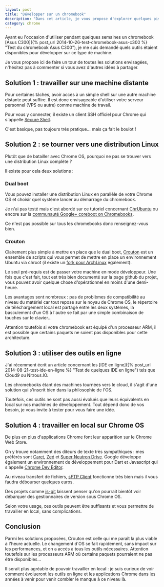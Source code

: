 ```yaml
---
layout: post
title: "Développer sur un chromebook"
description: "Dans cet article, je vous propose d'explorer quelques pistes pour utiliser un chromebook comme machine de développement."
category: chrome
---
```


Ayant eu l'occasion d'utiliser pendant quelques semaines un chromebook [Asus C300]({% post_url 2014-10-26-test-chromebook-asus-c300 %} "Test du chromebook Asus C300"), je me suis demandé quels outils étaient disponibles pour développer sur ce type de machine.

Je vous propose ici de faire un tour de toutes les solutions envisagées, n'hésitez pas à commenter si vous avez d'autres idées à partager.

## Solution 1 : travailler sur une machine distante

Pour certaines tâches, avoir accès à un simple shell sur une autre machine distante peut suffire. Il est donc envisageable d'utiliser votre serveur personnel (VPS ou autre) comme machine de travail.

Pour vous y connecter, il existe un client SSH officiel pour Chrome qui s'appelle [Secure Shell](https://chrome.google.com/webstore/detail/secure-shell/pnhechapfaindjhompbnflcldabbghjo).

C'est basique, pas toujours très pratique... mais ça fait le boulot !

## Solution 2 : se tourner vers une distribution Linux

Plutôt que de batailler avec Chrome OS, pourquoi ne pas se trouver vers une distribution Linux complète ?

Il existe pour cela deux solutions :

### Dual boot

Vous pouvez installer une distribution Linux en parallèle de votre Chrome OS et choisir quel système lancer au démarrage du chromebook.

Je n'ai pas testé mais c'est abordé sur ce tutoriel concernant [ChrUbuntu](http://chromeos-cr48.blogspot.fr/2012/04/chrubuntu-1204-now-with-double-bits.html) ou encore sur la [communauté Google+ coreboot on Chromebooks](https://plus.google.com/communities/112479827373921524726).

Ce n'est pas possible sur tous les chromebooks donc renseignez-vous bien.

### Crouton

Clairement plus simple à mettre en place que le dual boot, [Crouton](https://github.com/dnschneid/crouton) est un ensemble de scripts qui vous permet de mettre en place un environnement Ubuntu via chroot (il existe un [fork pour ArchLinux](https://github.com/drinkcat/chroagh/) également).

Le seul pré-requis est de passer votre machine en mode développeur. Une fois que c'est fait, tout est très bien documenté sur la page github du projet, vous pouvez avoir quelque chose d'opérationnel en moins d'une demi-heure.

Les avantages sont nombreux : pas de problèmes de compatibilité au niveau du matériel car tout repose sur le noyau de Chrome OS, le répertoire de téléchargement local est partagé entre les deux systèmes, la basculement d'un OS à l'autre se fait par une simple combinaison de touches sur le clavier...

Attention toutefois si votre chromebook est équipé d'un processeur ARM, il est possible que certains paquets ne soient pas disponibles pour cette architecture.

## Solution 3 : utiliser des outils en ligne

J'ai récemment écrit un article concernant les [IDE en ligne]({% post_url 2014-08-21-test-ide-en-ligne %} "Test de quelques IDE en ligne") tels que Cloud9 ou Nitrous.IO.

Les chromebooks étant des machines tournées vers le cloud, il s'agit d'une solution qui s'inscrit bien dans la philosophie de l'OS.

Toutefois, ces outils ne sont pas aussi évolués que leurs équivalents en local sur nos machines de développement. Tout dépend donc de vos besoin, je vous invite à tester pour vous faire une idée.

## Solution 4 : travailler en local sur Chrome OS

De plus en plus d'applications Chrome font leur apparition sur le Chrome Web Store.

On y trouve notamment des diteurs de texte très sympathiques : mes préférés sont [Caret](https://chrome.google.com/webstore/detail/caret/fljalecfjciodhpcledpamjachpmelml), [Zed](http://zedapp.org/) et [Super Neutron Drive](https://super.neutrondrive.com/). Google développe également un environnement de développement pour Dart et Javascript qui s'appelle [Chrome Dev Editor](https://chrome.google.com/webstore/detail/chrome-dev-editor-develop/pnoffddplpippgcfjdhbmhkofpnaalpg).

Au niveau transfert de fichiers, [sFTP Client](https://chrome.google.com/webstore/detail/sftp-client-ftp-sftp-ssh/jajcoljhdglkjpfefjkgiohbhnkkmipm) fonctionne très bien mais il vous faudra débourser quelques euros.

Des projets comme [js-git](https://github.com/creationix/js-git) laissent penser qu'on pourrait bientôt voir débarquer des gestionnaires de version sous Chrome OS.

Selon votre usage, ces outils peuvent être suffisants et vous permettre de travailler en local, sans complications.

## Conclusion

Parmi les solutions proposées, Crouton est celle qui me paraît la plus viable à l'heure actuelle. Le changement d'OS se fait rapidement, sans impact sur les performances, et on a accès à tous les outils nécessaires. Attention toutefois sur les processeurs ARM où certains paquets pourraient ne pas être disponibles...

Il serait plus agréable de pouvoir travailler en local : je suis curieux de voir comment évolueront les outils en ligne et les applications Chrome dans les années à venir pour venir combler le manque à ce niveau là.
